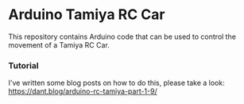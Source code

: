Arduino Tamiya RC Car
=====================

This repository contains Arduino code that can be used to control the movement of a Tamiya RC Car.

### Tutorial
I've written some blog posts on how to do this, please take a look: https://dant.blog/arduino-rc-tamiya-part-1-9/